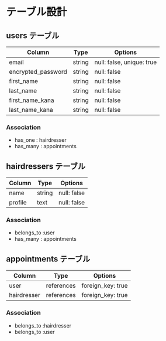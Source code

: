 # テーブル設計

## users テーブル

| Column             | Type   | Options                   |
| ------------------ | ------ | ------------------------- |
| email              | string | null: false, unique: true |
| encrypted_password | string | null: false               |
| first_name         | string | null: false               |
| last_name          | string | null: false               |
| first_name_kana    | string | null: false               |
| last_name_kana     | string | null: false               |

### Association

- has_one : hairdresser
- has_many : appointments

## hairdressers テーブル

| Column     | Type   | Options     |
| --------   | ------ | ----------- |
| name       | string | null: false |
| profile    | text   | null: false |

### Association

- belongs_to :user
- has_many : appointments

## appointments テーブル

| Column      | Type       | Options           |
| ----------- | ---------- | ----------------- |
| user        | references | foreign_key: true |
| hairdresser | references | foreign_key: true |

### Association

- belongs_to :hairdresser
- belongs_to :user